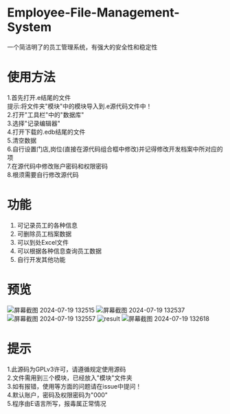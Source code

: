 # Employee-File-Management-System
一个简洁明了的员工管理系统，有强大的安全性和稳定性
# 使用方法
 1.首先打开.e结尾的文件  
 提示:将文件夹"模块"中的模块导入到.e源代码文件中！  
 2.打开"工具栏"中的"数据库"  
 3.选择"记录编辑器"  
 4.打开下载的.edb结尾的文件  
 5.清空数据  
 6.自行设置门店,岗位(直接在源代码组合框中修改)并记得修改开发档案中所对应的项  
 7.在源代码中修改账户密码和权限密码  
 8.根须需要自行修改源代码  
# 功能
1. 可记录员工的各种信息  
2. 可删除员工档案数据
3. 可以到处Excel文件
4. 可以根据各种信息查询员工数据
5. 自行开发其他功能
# 预览
![屏幕截图 2024-07-19 132515](https://github.com/user-attachments/assets/f7319ec6-a96e-4c0d-9ed7-fed21e65da6f)
![屏幕截图 2024-07-19 132537](https://github.com/user-attachments/assets/4c01bf5d-fc3e-44a6-ba6c-919aae6be987)
![屏幕截图 2024-07-19 132557](https://github.com/user-attachments/assets/a78305b5-5d4b-4c24-b0c5-25957138bc5d)
![result](https://github.com/user-attachments/assets/98df292b-f69e-46a9-b254-b4f3315d064d)
![屏幕截图 2024-07-19 132618](https://github.com/user-attachments/assets/bebdf03e-9f66-45fd-9a27-ff76ac761a7a)
# 提示
1.此源码为GPLv3许可，请遵循规定使用源码  
2.文件需用到三个模块，已经放入"模块"文件夹  
3.如有报错，使用等方面的问题请在issue中提问！  
4.默认账户，密码及权限密码为"000"  
5.程序由E语言所写，报毒属正常情况
